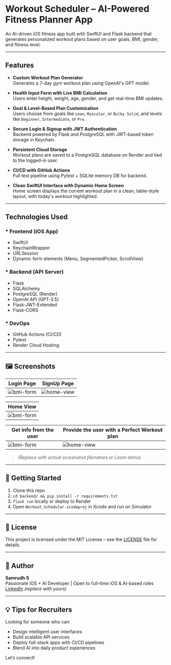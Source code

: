 # Workout Scheduler – AI-Powered Fitness Planner App

An AI-driven iOS fitness app built with SwiftUI and Flask backend that generates personalized workout plans based on user goals, BMI, gender, and fitness level.

---

## Features

- **Custom Workout Plan Generator**  
  Generates a 7-day gym workout plan using OpenAI's GPT model.

- **Health Input Form with Live BMI Calculation**  
  Users enter height, weight, age, gender, and get real-time BMI updates.

- **Goal & Level-Based Plan Customization**  
  Users choose from goals like `Lean`, `Muscular`, or `Bulky Solid`, and levels like `Beginner`, `Intermediate`, or `Pro`.

- **Secure Login & Signup with JWT Authentication**  
  Backend powered by Flask and PostgreSQL with JWT-based token storage in Keychain.

- **Persistent Cloud Storage**  
  Workout plans are saved to a PostgreSQL database on Render and tied to the logged-in user.

- **CI/CD with GitHub Actions**  
  Full test pipeline using Pytest + SQLite memory DB for backend.

- **Clean SwiftUI Interface with Dynamic Home Screen**  
  Home screen displays the current workout plan in a clean, table-style layout, with today's workout highlighted.

---

## Technologies Used

### * Frontend (iOS App)
- SwiftUI
- KeychainWrapper
- URLSession
- Dynamic form elements (Menu, SegmentedPicker, ScrollView)

### * Backend (API Server)
- Flask
- SQLAlchemy
- PostgreSQL (Render)
- OpenAI API (GPT-3.5)
- Flask-JWT-Extended
- Flask-CORS

### * DevOps
- GitHub Actions (CI/CD)
- Pytest
- Render Cloud Hosting

---

## 🖼 Screenshots

| Login Page | SignUp Page |
|-----------------------------|-----------------------------|
| ![bmi-form](Assets/LoginPage.png) | ![home-view](Assets/SignUpPage.png) |

| Home View |
|-----------------------------|
| ![bmi-form](Assets/HomePage.png) |

| Get info from the user | Provide the user with a Perfect Workout plan  |
|-----------------------------|-----------------------------|
| ![bmi-form](Assets/NewPlan_getInfo.png) | ![home-view](Assets/newPlan_got.png) |

> *(Replace with actual screenshot filenames or Loom demo)*

---

## 🚦 Getting Started

1. Clone this repo
2. `cd backend/ && pip install -r requirements.txt`
3. `flask run` locally or deploy to Render
4. Open `Workout_Schedular.xcodeproj` in Xcode and run on Simulator

---

## 📄 License

This project is licensed under the MIT License – see the [LICENSE](LICENSE) file for details.

---

## 🙌 Author

**Samrudh S**  
Passionate iOS + AI Developer | Open to full-time iOS & AI-based roles  
[LinkedIn](https://linkedin.com/in/your-profile) *(replace with yours)*

---

## 💡 Tips for Recruiters

Looking for someone who can:
- Design intelligent user interfaces
- Build scalable API services
- Deploy full-stack apps with CI/CD pipelines
- Blend AI into daily product experiences

Let’s connect!
